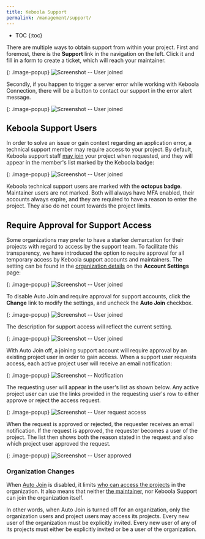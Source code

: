 ```yaml
---
title: Keboola Support
permalink: /management/support/
---
```


* TOC
{:toc}

There are multiple ways to obtain support from within your project.
First and foremost, there is the **Support** link in the navigation on the left. Click it and fill in a form
to create a ticket, which will reach your maintainer.

{: .image-popup}
![Screenshot -- User joined](/management/support/support-link.png)

Secondly, if you happen to trigger a server error while working with Keboola Connection, there will be
a button to contact our support in the error alert message.

{: .image-popup}
![Screenshot -- User joined](/management/support/support-error.png)

## Keboola Support Users
In order to solve an issue or gain context regarding an application error, a technical support member
may require access to your project. By default, Keboola support staff [may join](/management/project/users/#who-can-access-a-project) your project when
requested, and they will appear in the member's list marked by the Keboola badge:

{: .image-popup}
![Screenshot -- User joined](/management/support/users.png)

Keboola technical support users are marked with the **octopus badge**. Maintainer users are not marked.
Both will always have MFA enabled, their accounts always expire, and they are
required to have a reason to enter the project. They also do not count towards the project limits.

## Require Approval for Support Access
Some organizations may prefer to have a starker demarcation for their projects with regard to access by
the support team. To facilitate this transparency, we have introduced the option to require approval for
all temporary access by Keboola support accounts and maintainers.
The setting can be found in the [organization details](/management/organization/) on the **Account
Settings** page:

{: .image-popup}
![Screenshot -- User joined](/management/support/organization-allow-auto-join-on.png)

To disable Auto Join and require approval for support accounts, click the **Change** link to modify the
settings, and uncheck the **Auto Join** checkbox.

{: .image-popup}
![Screenshot -- User joined](/management/support/auto-join-change.png)

The description for support access will reflect the current setting.

{: .image-popup}
![Screenshot -- User joined](/management/support/organization-allow-auto-join-off.png)

With Auto Join off, a joining support account will require approval by an existing project user in
order to gain access. When a support user requests access, each active project user will receive an
email notification:

{: .image-popup}
![Screenshot -- Notification](/management/support/access-request-mail.png)

The requesting user will appear in the user's list as shown below. Any active project user can use
the links provided in the requesting user's row to either approve or reject the access request.

{: .image-popup}
![Screenshot -- User request access](/management/support/approve-user-list.png)

When the request is approved or rejected, the requester receives an email notification.
If the request is approved, the requester becomes a user of the project. The list then shows both the
reason stated in the request and also which project user approved the request.

{: .image-popup}
![Screenshot -- User approved](/management/support/approve-user-list-2.png)

### Organization Changes
When [Auto Join](#require-approval-for-support-access) is disabled, it limits
[who can access the projects](/management/project/users/#who-can-access-a-project) in the organization. It also means
that neither [the maintainer](/management/organization/), nor Keboola Support can join the organization itself.

In other words, when Auto Join is turned off for an organization, only the organization users and project users may
access its projects. Every new user of the organization must be explicitly invited. Every new user of any of its projects
must either be explicitly invited or be a user of the organization.
